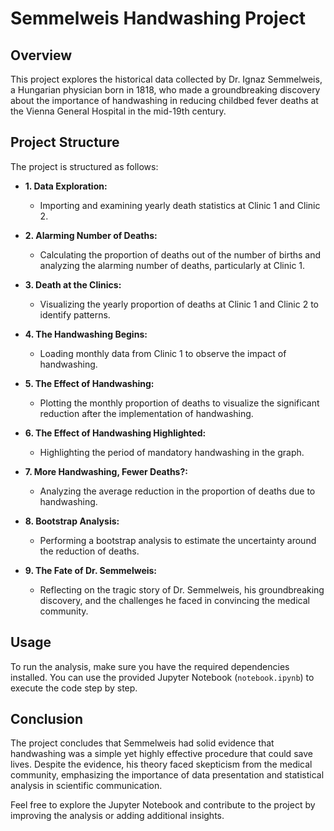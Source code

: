 # Semmelweis Handwashing Project

## Overview

This project explores the historical data collected by Dr. Ignaz Semmelweis, a Hungarian physician born in 1818, who made a groundbreaking discovery about the importance of handwashing in reducing childbed fever deaths at the Vienna General Hospital in the mid-19th century.

## Project Structure

The project is structured as follows:

- **1. Data Exploration:**
  - Importing and examining yearly death statistics at Clinic 1 and Clinic 2.

- **2. Alarming Number of Deaths:**
  - Calculating the proportion of deaths out of the number of births and analyzing the alarming number of deaths, particularly at Clinic 1.

- **3. Death at the Clinics:**
  - Visualizing the yearly proportion of deaths at Clinic 1 and Clinic 2 to identify patterns.

- **4. The Handwashing Begins:**
  - Loading monthly data from Clinic 1 to observe the impact of handwashing.

- **5. The Effect of Handwashing:**
  - Plotting the monthly proportion of deaths to visualize the significant reduction after the implementation of handwashing.

- **6. The Effect of Handwashing Highlighted:**
  - Highlighting the period of mandatory handwashing in the graph.

- **7. More Handwashing, Fewer Deaths?:**
  - Analyzing the average reduction in the proportion of deaths due to handwashing.

- **8. Bootstrap Analysis:**
  - Performing a bootstrap analysis to estimate the uncertainty around the reduction of deaths.

- **9. The Fate of Dr. Semmelweis:**
  - Reflecting on the tragic story of Dr. Semmelweis, his groundbreaking discovery, and the challenges he faced in convincing the medical community.

## Usage

To run the analysis, make sure you have the required dependencies installed. You can use the provided Jupyter Notebook (`notebook.ipynb`) to execute the code step by step.

## Conclusion

The project concludes that Semmelweis had solid evidence that handwashing was a simple yet highly effective procedure that could save lives. Despite the evidence, his theory faced skepticism from the medical community, emphasizing the importance of data presentation and statistical analysis in scientific communication.

Feel free to explore the Jupyter Notebook and contribute to the project by improving the analysis or adding additional insights.

